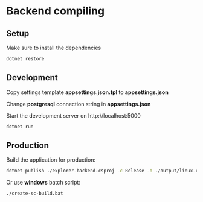 # Backend compiling

## Setup

Make sure to install the dependencies

```bash
dotnet restore
```

## Development
Copy settings template **appsettings.json.tpl** to **appsettings.json**

Change **postgresql** connection string in **appsettings.json**

Start the development server on http://localhost:5000

```bash
dotnet run
```

## Production

Build the application for production:

```bash
dotnet publish ./explorer-backend.csproj -c Release -o ./output/linux-x64 --self-contained -r linux-x64
```
Or use **windows** batch script:
```bash
./create-sc-build.bat
```
